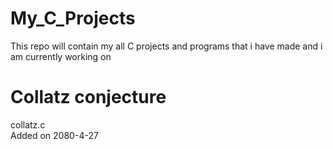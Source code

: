 # My_C_Projects
This repo will contain my all C projects and programs that i have made and i am currently working on

# Collatz conjecture 
collatz.c 
<br>
Added on 2080-4-27